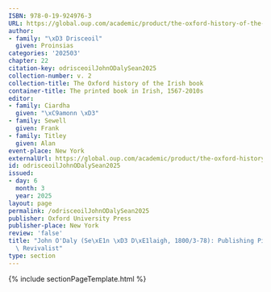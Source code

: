 ```yaml
---
ISBN: 978-0-19-924976-3
URL: https://global.oup.com/academic/product/the-oxford-history-of-the-irish-book-volume-ii-9780199249763?cc=ge&lang=3n#
author:
- family: "\xD3 Drisceoil"
  given: Proinsias
categories: '202503'
chapter: 22
citation-key: odrisceoilJohnODalySean2025
collection-number: v. 2
collection-title: The Oxford history of the Irish book
container-title: The printed book in Irish, 1567-2010s
editor:
- family: Ciardha
  given: "\xC9amonn \xD3"
- family: Sewell
  given: Frank
- family: Titley
  given: Alan
event-place: New York
externalUrl: https://global.oup.com/academic/product/the-oxford-history-of-the-irish-book-volume-ii-9780199249763?cc=ge&lang=3n#
id: odrisceoilJohnODalySean2025
issued:
- day: 6
  month: 3
  year: 2025
layout: page
permalink: /odrisceoilJohnODalySean2025
publisher: Oxford University Press
publisher-place: New York
review: 'false'
title: "John O'Daly (Se\xE1n \xD3 D\xE1laigh, 1800/3-78): Publishing Pioneer and Language\
  \ Revivalist"
type: section
---
```

{% include sectionPageTemplate.html %}